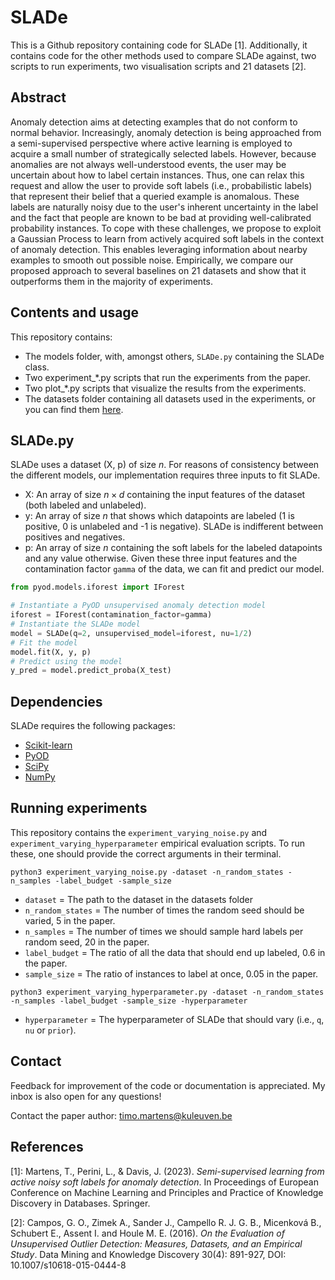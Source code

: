 # SLADe
This is a Github repository containing code for SLADe [1]. Additionally, it contains code for the other methods used to compare SLADe against, two scripts to run experiments, two visualisation scripts and 21 datasets [2].

## Abstract
Anomaly detection aims at detecting examples that do not conform to normal behavior. Increasingly, anomaly detection is being approached from a semi-supervised perspective where active learning is employed to acquire a small number of strategically selected labels. However, because anomalies are not always well-understood events, the user may be uncertain about how to label certain instances. Thus, one can relax this request and allow the user to provide soft labels (i.e., probabilistic labels) that represent their belief that a queried example is anomalous. These labels are naturally noisy due to the user's inherent uncertainty in the label and the fact that people are known to be bad at providing well-calibrated probability instances. To cope with these challenges, we propose to exploit a Gaussian Process to learn from actively acquired soft labels in the context of anomaly detection. This enables leveraging information about nearby examples to smooth out possible noise. Empirically, we compare our proposed approach to several baselines on 21 datasets and show that it outperforms them in the majority of experiments. 

## Contents and usage
This repository contains:
- The models folder, with, amongst others, ``SLADe.py`` containing the SLADe class.
- Two experiment_*.py scripts that run the experiments from the paper.
- Two plot_*.py scripts that visualize the results from the experiments.
- The datasets folder containing all datasets used in the experiments, or you can find them [here](https://www.dbs.ifi.lmu.de/research/outlier-evaluation/DAMI/).

## SLADe.py
SLADe uses a dataset (X, p) of size $n$. For reasons of consistency between the different models, our implementation requires three inputs to fit SLADe.
- X: An array of size $n\times d$ containing the input features of the dataset (both labeled and unlabeled).
- y: An array of size $n$ that shows which datapoints are labeled (1 is positive, 0 is unlabeled and -1 is negative). SLADe is indifferent between positives and negatives.
- p: An array of size $n$ containing the soft labels for the labeled datapoints and any value otherwise.
Given these three input features and the contamination factor ``gamma`` of the data, we can fit and predict our model.
```python
from pyod.models.iforest import IForest

# Instantiate a PyOD unsupervised anomaly detection model
iforest = IForest(contamination_factor=gamma)
# Instantiate the SLADe model
model = SLADe(q=2, unsupervised_model=iforest, nu=1/2)
# Fit the model
model.fit(X, y, p)
# Predict using the model
y_pred = model.predict_proba(X_test)
```

## Dependencies
SLADe requires the following packages:
- [Scikit-learn](https://scikit-learn.org/stable/)
- [PyOD](https://pyod.readthedocs.io/en/latest/index.html)
- [SciPy](https://scipy.org/)
- [NumPy](https://numpy.org/doc/stable/index.html)

## Running experiments
This repository contains the ``experiment_varying_noise.py`` and ``experiment_varying_hyperparameter`` empirical evaluation scripts.
To run these, one should provide the correct arguments in their terminal.
```console
python3 experiment_varying_noise.py -dataset -n_random_states -n_samples -label_budget -sample_size
```
- `dataset` = The path to the dataset in the datasets folder
- `n_random_states` = The number of times the random seed should be varied, 5 in the paper.
- `n_samples` = The number of times we should sample hard labels per random seed, 20 in the paper.
- `label_budget` = The ratio of all the data that should end up labeled, 0.6 in the paper.
- `sample_size` = The ratio of instances to label at once, 0.05 in the paper.
```console
python3 experiment_varying_hyperparameter.py -dataset -n_random_states -n_samples -label_budget -sample_size -hyperparameter
```
- `hyperparameter` = The hyperparameter of SLADe that should vary (i.e., `q`, `nu` or `prior`).

## Contact
Feedback for improvement of the code or documentation is appreciated. My inbox is also open for any questions!

Contact the paper author: timo.martens@kuleuven.be


## References
[1]: Martens, T., Perini, L., & Davis, J. (2023). *Semi-supervised learning from active noisy soft labels for anomaly detection*. In Proceedings of European Conference on Machine Learning and Principles and Practice of Knowledge Discovery in Databases. Springer.

[2]: Campos, G. O., Zimek A., Sander J., Campello R. J. G. B., Micenková B., Schubert E., Assent I. and Houle M. E.  (2016). *On the Evaluation of Unsupervised Outlier Detection: Measures, Datasets, and an Empirical Study*. Data Mining and Knowledge Discovery 30(4): 891-927, DOI: 10.1007/s10618-015-0444-8
